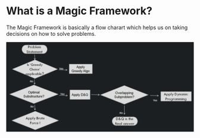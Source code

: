 # What is a Magic Framework?

The Magic Framework is basically a flow charart which helps us on taking decisions on how to solve problems.

![](../../images/2019-07-22-16-20-25.png)